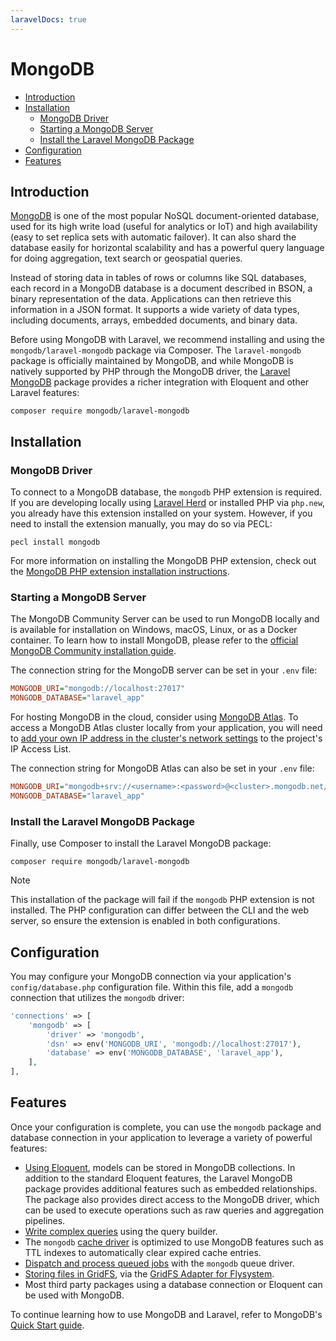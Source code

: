 ```yaml
---
laravelDocs: true
---
```


# MongoDB

- [Introduction](#introduction)
- [Installation](#installation)
    - [MongoDB Driver](#mongodb-driver)
    - [Starting a MongoDB Server](#starting-a-mongodb-server)
    - [Install the Laravel MongoDB Package](#install-the-laravel-mongodb-package)
- [Configuration](#configuration)
- [Features](#features)

<a name="introduction"></a>
## Introduction

[MongoDB](https://www.mongodb.com/resources/products/fundamentals/why-use-mongodb) is one of the most popular NoSQL document-oriented database, used for its high write load (useful for analytics or IoT) and high availability (easy to set replica sets with automatic failover). It can also shard the database easily for horizontal scalability and has a powerful query language for doing aggregation, text search or geospatial queries.

Instead of storing data in tables of rows or columns like SQL databases, each record in a MongoDB database is a document described in BSON, a binary representation of the data. Applications can then retrieve this information in a JSON format. It supports a wide variety of data types, including documents, arrays, embedded documents, and binary data.

Before using MongoDB with Laravel, we recommend installing and using the `mongodb/laravel-mongodb` package via Composer. The `laravel-mongodb` package is officially maintained by MongoDB, and while MongoDB is natively supported by PHP through the MongoDB driver, the [Laravel MongoDB](https://www.mongodb.com/docs/drivers/php/laravel-mongodb/) package provides a richer integration with Eloquent and other Laravel features:

```shell
composer require mongodb/laravel-mongodb
```

<a name="installation"></a>
## Installation

<a name="mongodb-driver"></a>
### MongoDB Driver

To connect to a MongoDB database, the `mongodb` PHP extension is required. If you are developing locally using [Laravel Herd](https://herd.laravel.com) or installed PHP via `php.new`, you already have this extension installed on your system. However, if you need to install the extension manually, you may do so via PECL:

```shell
pecl install mongodb
```

For more information on installing the MongoDB PHP extension, check out the [MongoDB PHP extension installation instructions](https://www.php.net/manual/en/mongodb.installation.php).

<a name="starting-a-mongodb-server"></a>
### Starting a MongoDB Server

The MongoDB Community Server can be used to run MongoDB locally and is available for installation on Windows, macOS, Linux, or as a Docker container. To learn how to install MongoDB, please refer to the [official MongoDB Community installation guide](https://docs.mongodb.com/manual/administration/install-community/).

The connection string for the MongoDB server can be set in your `.env` file:

```ini
MONGODB_URI="mongodb://localhost:27017"
MONGODB_DATABASE="laravel_app"
```

For hosting MongoDB in the cloud, consider using [MongoDB Atlas](https://www.mongodb.com/cloud/atlas).
To access a MongoDB Atlas cluster locally from your application, you will need to [add your own IP address in the cluster's network settings](https://www.mongodb.com/docs/atlas/security/add-ip-address-to-list/) to the project's IP Access List.

The connection string for MongoDB Atlas can also be set in your `.env` file:

```ini
MONGODB_URI="mongodb+srv://<username>:<password>@<cluster>.mongodb.net/<dbname>?retryWrites=true&w=majority"
MONGODB_DATABASE="laravel_app"
```

<a name="install-the-laravel-mongodb-package"></a>
### Install the Laravel MongoDB Package

Finally, use Composer to install the Laravel MongoDB package:

```shell
composer require mongodb/laravel-mongodb
```

> [!NOTE]
> This installation of the package will fail if the `mongodb` PHP extension is not installed. The PHP configuration can differ between the CLI and the web server, so ensure the extension is enabled in both configurations.

<a name="configuration"></a>
## Configuration

You may configure your MongoDB connection via your application's `config/database.php` configuration file. Within this file, add a `mongodb` connection that utilizes the `mongodb` driver:

```php
'connections' => [
    'mongodb' => [
        'driver' => 'mongodb',
        'dsn' => env('MONGODB_URI', 'mongodb://localhost:27017'),
        'database' => env('MONGODB_DATABASE', 'laravel_app'),
    ],
],
```

<a name="features"></a>
## Features

Once your configuration is complete, you can use the `mongodb` package and database connection in your application to leverage a variety of powerful features:

- [Using Eloquent](https://www.mongodb.com/docs/drivers/php/laravel-mongodb/current/eloquent-models/), models can be stored in MongoDB collections. In addition to the standard Eloquent features, the Laravel MongoDB package provides additional features such as embedded relationships. The package also provides direct access to the MongoDB driver, which can be used to execute operations such as raw queries and aggregation pipelines.
- [Write complex queries](https://www.mongodb.com/docs/drivers/php/laravel-mongodb/current/query-builder/) using the query builder.
- The `mongodb` [cache driver](https://www.mongodb.com/docs/drivers/php/laravel-mongodb/current/cache/) is optimized to use MongoDB features such as TTL indexes to automatically clear expired cache entries.
- [Dispatch and process queued jobs](https://www.mongodb.com/docs/drivers/php/laravel-mongodb/current/queues/) with the `mongodb` queue driver.
- [Storing files in GridFS](https://www.mongodb.com/docs/drivers/php/laravel-mongodb/current/filesystems/), via the [GridFS Adapter for Flysystem](https://flysystem.thephpleague.com/docs/adapter/gridfs/).
- Most third party packages using a database connection or Eloquent can be used with MongoDB.

To continue learning how to use MongoDB and Laravel, refer to MongoDB's [Quick Start guide](https://www.mongodb.com/docs/drivers/php/laravel-mongodb/current/quick-start/).
